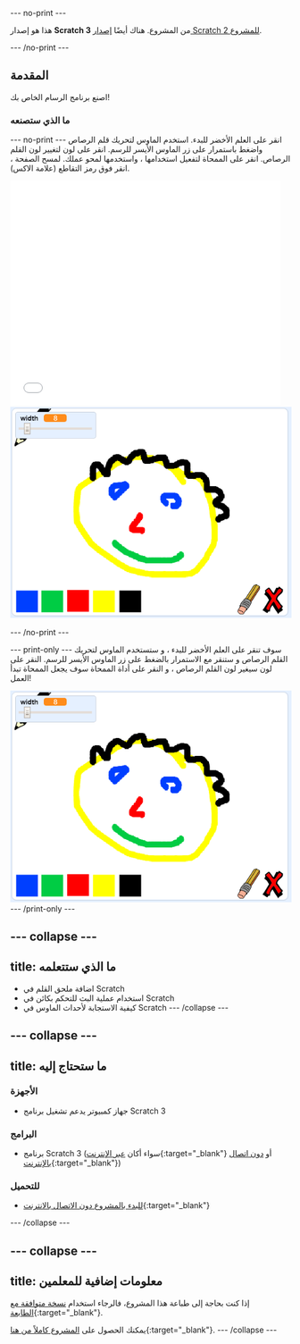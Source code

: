 --- no-print ---

هذا هو إصدار **Scratch 3** من المشروع. هناك أيضًا [ إصدار Scratch 2 للمشروع](https://projects.raspberrypi.org/ar-SA/projects/paint-box-scratch2).

--- /no-print ---

## المقدمة

اصنع برنامج الرسام الخاص بك!

### ما الذي ستصنعه

--- no-print --- انقر على العلم الأخضر للبدء. استخدم الماوس لتحريك قلم الرصاص واضغط باستمرار على زر الماوس الأيسر للرسم. انقر على لون لتغيير لون القلم الرصاص. انقر على الممحاة لتفعيل استخدامها ، واستخدمها لمحو عملك. لمسح الصفحة ، انقر فوق رمز التقاطع (علامة الاكس).

<div class="scratch-preview">
  <iframe allowtransparency="true" width="485" height="402" src="//scratch.mit.edu/projects/embed/331747919/?autostart=false" frameborder="0" scrolling="no"></iframe>
  <img src="images/showcase.png">
</div>

--- /no-print ---

--- print-only --- سوف تنقر على العلم الأخضر للبدء ، و ستستخدم الماوس لتحريك القلم الرصاص و ستنقر مع الاستمرار بالضغط على زر الماوس الأيسر للرسم. النقر على لون سيغير لون القلم الرصاص ، و النقر على أداة الممحاة سوف يجعل الممحاة تبدأ العمل!

![معرض](images/showcase.png) --- /print-only ---

--- collapse ---
---
title: ما الذي ستتعلمه
---

+ اضافة ملحق القلم في Scratch
+ استخدام عملية البث للتحكم بكائن في Scratch
+ كيفية الاستجابة لأحداث الماوس في Scratch --- /collapse ---

--- collapse ---
---
title: ما ستحتاج إليه
---

### الأجهزة

+ جهاز كمبيوتر يدعم تشغيل برنامج Scratch 3

### البرامج

+ برنامج Scratch 3 (سواء أكان [عبر الإنترنت](http://rpf.io/scratchon){:target="_blank"} أو [دون اتصال بالإنترنت](http://rpf.io/scratchoff){:target="_blank"})

### للتحميل

+ [للبدء بالمشروع دون الاتصال بالانترنت](http://rpf.io/p/ar-SA/paint-box-go){:target="_blank"}

--- /collapse ---

--- collapse ---
---
title: معلومات إضافية للمعلمين
---

إذا كنت بحاجة إلى طباعة هذا المشروع، فالرجاء استخدام [نسخة متوافقة مع الطابعة](https://projects.raspberrypi.org/ar-SA/projects/paint-box/print){:target="_blank"}.

يمكنك الحصول على [المشروع كاملاً من هنا](http://rpf.io/p/ar-SA/paint-box-get){:target="_blank"}. --- /collapse ---